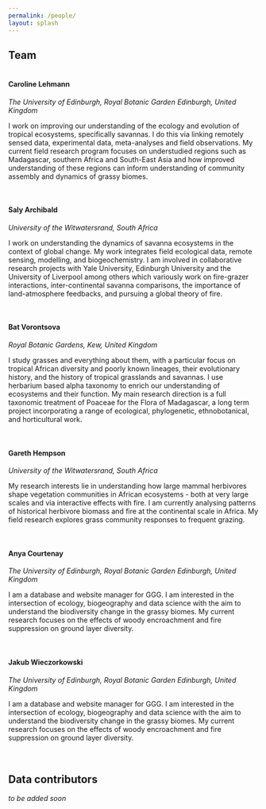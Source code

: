 ```yaml
---
permalink: /people/
layout: splash
---
```


## Team

<figure style="width: 200px" class="align-left">
  <img src="{{ site.url }}{{ site.baseurl }}/images/caroline-lehmann.jpg" alt="">
</figure> 

#### Caroline Lehmann
_The University of Edinburgh, Royal Botanic Garden Edinburgh, United Kingdom_

I work on improving our understanding of the ecology and evolution of tropical ecosystems, specifically savannas. I do this via linking remotely sensed data, experimental data, meta-analyses and field observations. My current field research program focuses on understudied regions such as Madagascar, southern Africa and South-East Asia and how improved understanding of these regions can inform understanding of community assembly and dynamics of grassy biomes.
<br>
<br>
<figure style="width: 200px" class="align-left">
  <img src="{{ site.url }}{{ site.baseurl }}/images/sally-archibald.jpg" alt="">
</figure> 

#### Saly Archibald
_University of the Witwatersrand, South Africa_

I work on understanding the dynamics of savanna ecosystems in the context of global change. My work integrates field ecological data, remote sensing, modelling, and biogeochemistry. I am involved in collaborative research projects with Yale University, Edinburgh University and the University of Liverpool among others which variously work on fire-grazer interactions, inter-continental savanna comparisons, the importance of land-atmosphere feedbacks, and pursuing a global theory of fire.
<br>
<br>
<figure style="width: 200px" class="align-left">
  <img src="{{ site.url }}{{ site.baseurl }}/images/bat_vorontsova.jpg" alt="">
</figure> 

#### Bat Vorontsova
_Royal Botanic Gardens, Kew, United Kingdom_

I study grasses and everything about them, with a particular focus on tropical African diversity and poorly known lineages, their evolutionary history, and the history of tropical grasslands and savannas. I use herbarium based alpha taxonomy to enrich our understanding of ecosystems and their function. My main research direction is a full taxonomic treatment of Poaceae for the Flora of Madagascar, a long term project incorporating a range of ecological, phylogenetic, ethnobotanical, and horticultural work.
<br>
<br>
<figure style="width: 200px" class="align-left">
  <img src="{{ site.url }}{{ site.baseurl }}/images/gareth-hempson.jpg" alt="">
</figure> 

#### Gareth Hempson
_University of the Witwatersrand, South Africa_

My research interests lie in understanding how large mammal herbivores shape vegetation communities in African ecosystems - both at very large scales and via interactive effects with fire. I am currently analysing patterns of historical herbivore biomass and fire at the continental scale in Africa. My field research explores grass community responses to frequent grazing.
<br>
<br>
<figure style="width: 200px" class="align-left">
  <img src="{{ site.url }}{{ site.baseurl }}/images/anya-courtenay.jpg" alt="">
</figure> 

#### Anya Courtenay
_The University of Edinburgh, Royal Botanic Garden Edinburgh, United Kingdom_

I am a database and website manager for GGG. I am interested in the intersection of ecology, biogeography and data science with the aim to understand the biodiversity change in the grassy biomes. My current research focuses on the effects of woody encroachment and fire suppression on ground layer diversity. 
<br>
<br>
<figure style="width: 200px" class="align-left">
  <img src="{{ site.url }}{{ site.baseurl }}/images/jakub-wieczorkowski.jpg" alt="">
</figure> 

#### Jakub Wieczorkowski
_The University of Edinburgh, Royal Botanic Garden Edinburgh, United Kingdom_

I am a database and website manager for GGG. I am interested in the intersection of ecology, biogeography and data science with the aim to understand the biodiversity change in the grassy biomes. My current research focuses on the effects of woody encroachment and fire suppression on ground layer diversity. 
<br>
<br>
<br>

## Data contributors
_to be added soon_
